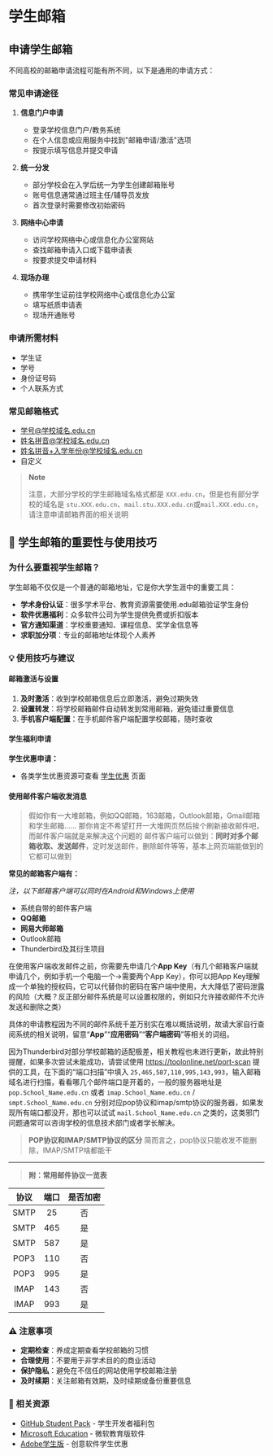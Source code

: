 # 学生邮箱

## 申请学生邮箱

不同高校的邮箱申请流程可能有所不同，以下是通用的申请方式：

### 常见申请途径

1. **信息门户申请**
    - 登录学校信息门户/教务系统
    - 在个人信息或应用服务中找到"邮箱申请/激活"选项
    - 按提示填写信息并提交申请

2. **统一分发**
    - 部分学校会在入学后统一为学生创建邮箱账号
    - 账号信息通常通过班主任/辅导员发放
    - 首次登录时需要修改初始密码

3. **网络中心申请**
    - 访问学校网络中心或信息化办公室网站
    - 查找邮箱申请入口或下载申请表
    - 按要求提交申请材料

4. **现场办理**
    - 携带学生证前往学校网络中心或信息化办公室
    - 填写纸质申请表
    - 现场开通账号

### 申请所需材料

- 学生证
- 学号
- 身份证号码
- 个人联系方式

### 常见邮箱格式

- 学号@学校域名.edu.cn
- 姓名拼音@学校域名.edu.cn
- 姓名拼音+入学年份@学校域名.edu.cn
- 自定义

> **Note**
>
> 注意，大部分学校的学生邮箱域名格式都是 `XXX.edu.cn`，但是也有部分学校的域名是 `stu.XXX.edu.cn`、`mail.stu.XXX.edu.cn`或`mail.XXX.edu.cn`，请注意申请邮箱界面的相关说明

## 📧 学生邮箱的重要性与使用技巧

### 为什么要重视学生邮箱？

学生邮箱不仅仅是一个普通的邮箱地址，它是你大学生涯中的重要工具：

- **学术身份认证**：很多学术平台、教育资源需要使用.edu邮箱验证学生身份
- **软件优惠福利**：众多软件公司为学生提供免费或折扣版本
- **官方通知渠道**：学校重要通知、课程信息、奖学金信息等
- **求职加分项**：专业的邮箱地址体现个人素养

### 💡 使用技巧与建议

#### 邮箱激活与设置

1. **及时激活**：收到学校邮箱信息后立即激活，避免过期失效
2. **设置转发**：将学校邮箱邮件自动转发到常用邮箱，避免错过重要信息
3. **手机客户端配置**：在手机邮件客户端配置学校邮箱，随时查收

#### 学生福利申请

**学生优惠申请：**

- 各类学生优惠资源可查看 [学生优惠](/docs/general-skills/student-discounts.md) 页面

#### 使用邮件客户端收发消息

> 假如你有一大堆邮箱，例如QQ邮箱，163邮箱，Outlook邮箱，Gmail邮箱和学生邮箱……
> 那你肯定不希望打开一大堆网页然后挨个刷新接收邮件吧，而邮件客户端就是来解决这个问题的
> 邮件客户端可以做到：**同时对多个邮箱收取、发送邮件**，定时发送邮件，删除邮件等等，基本上网页端能做到的它都可以做到

**常见的邮箱客户端有：**

*注，以下邮箱客户端可以同时在Android和Windows上使用*

- 系统自带的邮件客户端
- **QQ邮箱**
- **网易大师邮箱**
- Outlook邮箱
- Thunderbird及其衍生项目

在使用客户端收发邮件之前，你需要先申请几个**App Key**（有几个邮箱客户端就申请几个，例如手机一个电脑一个→需要两个App Key），你可以把App Key理解成一个单独的授权码，它可以代替你的密码在客户端中使用，大大降低了密码泄露的风险（大概？反正部分邮件系统是可以设置权限的，例如只允许接收邮件不允许发送和删除之类）

具体的申请教程因为不同的邮件系统千差万别实在难以概括说明，故请大家自行查阅系统的相关说明，留意“**App**”“**应用密码**”“**客户端密码**”等相关的词组。

因为Thunderbird对部分学校邮箱的适配极差，相关教程也未进行更新，故此特别提醒，如果多次尝试未能成功，请尝试使用 <https://toolonline.net/port-scan> 提供的工具，在下面的“端口扫描”中填入 `25,465,587,110,995,143,993`，输入邮箱域名进行扫描，看看哪几个邮件端口是开着的，一般的服务器地址是 `pop.School_Name.edu.cn` 或者 `imap.School_Name.edu.cn` / `smpt.School_Name.edu.cn` 分别对应pop协议和imap/smtp协议的服务器，如果发现所有端口都没开，那也可以试试 `mail.School_Name.edu.cn` 之类的，这类邪门问题通常可以咨询学校的信息技术部门或者学长解决。

> **POP协议和IMAP/SMTP协议的区分**
> 简而言之，pop协议只能收发不能删除，IMAP/SMTP啥都能干

---

> **附：常用邮件协议一览表**

| 协议  | 端口  | 是否加密 |
| :---: | :---: | :------: |
| SMTP  |  25   |    否    |
| SMTP  |  465  |    是    |
| SMTP  |  587  |    是    |
| POP3  |  110  |    否    |
| POP3  |  995  |    是    |
| IMAP  |  143  |    否    |
| IMAP  |  993  |    是    |

### ⚠️ 注意事项

- **定期检查**：养成定期查看学校邮箱的习惯
- **合理使用**：不要用于非学术目的的商业活动
- **保护隐私**：避免在不信任的网站使用学校邮箱注册
- **及时续期**：关注邮箱有效期，及时续期或备份重要信息

### 🔗 相关资源

- [GitHub Student Pack](https://education.github.com/pack) - 学生开发者福利包
- [Microsoft Education](https://education.microsoft.com/) - 微软教育版软件
- [Adobe学生版](https://www.adobe.com/creativecloud/buy/students.html) - 创意软件学生优惠
